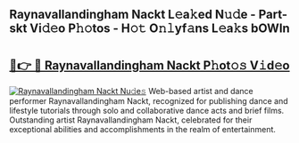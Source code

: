 ## Raynavallandingham Nackt L𝚎a𝚔ed N𝚞𝚍e - Part-skt Vi𝚍𝚎o P𝚑𝚘tos - H𝚘𝚝 O𝚗𝚕yf𝚊ns L𝚎a𝚔s bOWIn

# <h2><a href="http://kf6ali.oniu.top/?m=Raynavallandingham+Nackt">🔗👉 🔴 Raynavallandingham Nackt P𝚑ot𝚘𝚜 V𝚒d𝚎o</a></h2>

[![Raynavallandingham Nackt Nu𝚍e𝚜](https://i.imgur.com/0qMVB7G.gif)](http://kf6ali.oniu.top/?m=Raynavallandingham+Nackt)
Web-based artist and dance performer Raynavallandingham Nackt, recognized for publishing dance and lifestyle tutorials through solo and collaborative dance acts and brief films. Outstanding artist Raynavallandingham Nackt, celebrated for their exceptional abilities and accomplishments in the realm of entertainment.  
